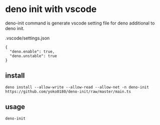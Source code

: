 # deno init with vscode

deno-init command is generate vscode setting file for deno additional to deno init.

.vscode/settings.json
```
{
  "deno.enable": true,
  "deno.unstable": true
}
```

## install
```
deno install --allow-write --allow-read --allow-net -n deno-init https://github.com/yoko0180/deno-init/raw/master/main.ts
```

## usage
```
deno-init 
```